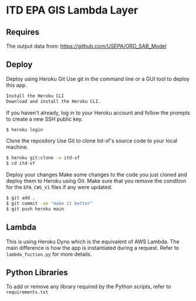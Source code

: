 # ITD EPA GIS Lambda Layer

## Requires

The output data from: https://github.com/USEPA/ORD_SAB_Model 

## Deploy

Deploy using Heroku Git
Use git in the command line or a GUI tool to deploy this app.

```bash
Install the Heroku CLI
Download and install the Heroku CLI.
```

If you haven't already, log in to your Heroku account and follow the prompts to create a new SSH public key.

```bash
$ heroku login
```

Clone the repository
Use Git to clone itd-sf's source code to your local machine.

```bash
$ heroku git:clone -a itd-sf
$ cd itd-sf
```

Deploy your changes
Make some changes to the code you just cloned and deploy them to Heroku using Git.
Make sure that you remove the condition for the `EPA_CWS_V1` files if any were updated.

```bash
$ git add .
$ git commit -am "make it better"
$ git push heroku main
```

## Lambda

This is using Heroku Dyno which is the equivalent of AWS Lambda. The main difference is how the app is
instantiated during a request. Refer to `lambda_fuction.py` for more details.

## Python Libraries

To add or remove any library required by the Python scripts, refer to `requirements.txt`
